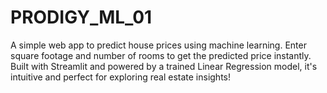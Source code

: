 # PRODIGY_ML_01
A simple web app to predict house prices using machine learning. Enter square footage and number of rooms to get the predicted price instantly. Built with Streamlit and powered by a trained Linear Regression model, it's intuitive and perfect for exploring real estate insights!
